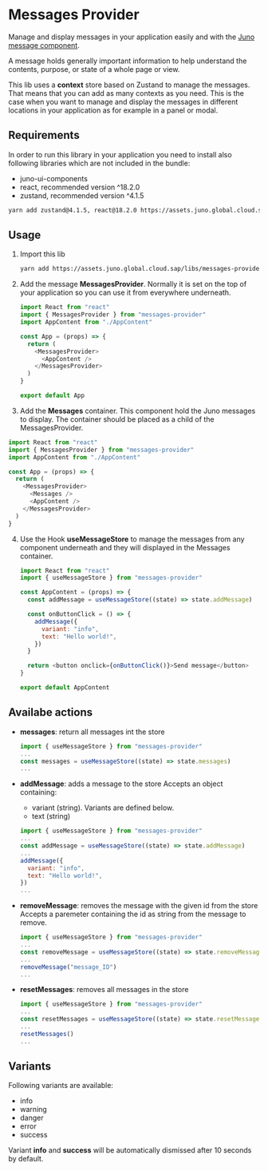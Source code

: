 # Messages Provider

Manage and display messages in your application easily and with the [Juno message component](https://ui.juno.qa-de-1.cloud.sap/?path=/docs/components-message--default).

A message holds generally important information to help understand the contents, purpose, or state of a whole page or view.

This lib uses a **context** store based on Zustand to manage the messages. That means that you can add as many contexts as you need. This is the case when you want to manage and display the messages in different locations in your application as for example in a panel or modal.

## Requirements

In order to run this library in your application you need to install also following libraries which are not included in the bundle:

- juno-ui-components
- react, recommended version ^18.2.0
- zustand, recommended version ^4.1.5

```bash
yarn add zustand@4.1.5, react@18.2.0 https://assets.juno.global.cloud.sap/libs/juno-ui-components@latest/package.tgz
```

## Usage

1. Import this lib

   ```bash
   yarn add https://assets.juno.global.cloud.sap/libs/messages-provider@latest/package.tgz
   ```

2. Add the message **MessagesProvider**. Normally it is set on the top of your application so you can use it from everywhere underneath.

   ```javascript
   import React from "react"
   import { MessagesProvider } from "messages-provider"
   import AppContent from "./AppContent"

   const App = (props) => {
     return (
       <MessagesProvider>
         <AppContent />
       </MessagesProvider>
     )
   }

   export default App
   ```

3. Add the **Messages** container. This component hold the Juno messages to display. The container should be placed as a child of the MessagesProvider.

```javascript
import React from "react"
import { MessagesProvider } from "messages-provider"
import AppContent from "./AppContent"

const App = (props) => {
  return (
    <MessagesProvider>
      <Messages />
      <AppContent />
    </MessagesProvider>
  )
}
```

4. Use the Hook **useMessageStore** to manage the messages from any component underneath and they will displayed in the Messages container.

   ```javascript
   import React from "react"
   import { useMessageStore } from "messages-provider"

   const AppContent = (props) => {
     const addMessage = useMessageStore((state) => state.addMessage)

     const onButtonClick = () => {
       addMessage({
         variant: "info",
         text: "Hello world!",
       })
     }

     return <button onclick={onButtonClick()}>Send message</button>
   }

   export default AppContent
   ```

## Availabe actions

- **messages**: return all messages int the store

  ```javascript
  import { useMessageStore } from "messages-provider"
  ...
  const messages = useMessageStore((state) => state.messages)
  ...
  ```

- **addMessage**: adds a message to the store
  Accepts an object containing:

  - variant (string). Variants are defined below.
  - text (string)

  ```javascript
  import { useMessageStore } from "messages-provider"
  ...
  const addMessage = useMessageStore((state) => state.addMessage)
  ...
  addMessage({
    variant: "info",
    text: "Hello world!",
  })
  ...
  ```

- **removeMessage**: removes the message with the given id from the store
  Accepts a paremeter containing the id as string from the message to remove.

  ```javascript
  import { useMessageStore } from "messages-provider"
  ...
  const removeMessage = useMessageStore((state) => state.removeMessage)
  ...
  removeMessage("message_ID")
  ...
  ```

- **resetMessages**: removes all messages in the store

  ```javascript
  import { useMessageStore } from "messages-provider"
  ...
  const resetMessages = useMessageStore((state) => state.resetMessages)
  ...
  resetMessages()
  ...
  ```

## Variants

Following variants are available:

- info
- warning
- danger
- error
- success

Variant **info** and **success** will be automatically dismissed after 10 seconds by default.
